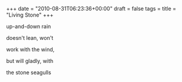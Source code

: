 +++
date = "2010-08-31T06:23:36+00:00"
draft = false
tags = 
title = "Living Stone"
+++
<p>up-and-down rain</p>&#13;
<p>doesn't lean, won't</p>&#13;
<p>work with the wind,</p>&#13;
<p>but will gladly, with</p>&#13;
<p>the stone seagulls</p> 